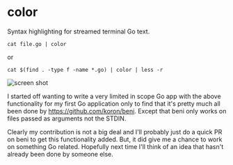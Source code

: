 color
=====

Syntax highlighting for streamed terminal Go text.


```
cat file.go | color
```

or 

```
cat $(find . -type f -name *.go) | color | less -r

```

![screen shot][1]

I started off wanting to write a very limited in scope Go app with the above
functionality for my first Go application only to find that it's pretty much
all been done by https://github.com/koron/beni. Except that beni only works on
files passed as arguments not the STDIN.

Clearly my contribution is not a big deal and I'll probably just do a quick PR
on beni to get this functionality added.  But, it did give me a chance to work on
something Go related.  Hopefully next time I'll think of an idea that hasn't
already been done by someone else.

[1]:[./color.png]
